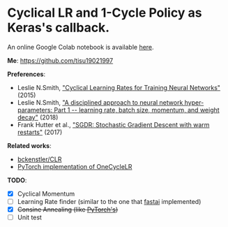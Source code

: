 # Cyclical LR and 1-Cycle Policy as Keras's callback.

An online Google Colab notebook is available [here](https://colab.research.google.com/drive/1mD0aYIPoVLC-GeJvNwK4rwM3I5v3_qzZ?usp=sharing).

**Me**: https://github.com/tisu19021997

**Preferences**:

*   Leslie N.Smith, ["Cyclical Learning Rates for Training Neural Networks"][CLR] (2015)
*   Leslie N.Smith, ["A disciplined approach to neural network hyper-parameters: Part 1 -- learning rate, batch size, momentum, and weight decay"][2018] (2018)
*   Frank Hutter et al., ["SGDR: Stochastic Gradient Descent with warm restarts"][SGDR] (2017) 

**Related works**:

* [bckenstler/CLR](https://github.com/bckenstler/CLR)
* [PyTorch implementation of OneCycleLR](https://pytorch.org/docs/stable/_modules/torch/optim/lr_scheduler.html#OneCycleLR)

**TODO**:
  - [x] Cyclical Momentum
  - [ ] Learning Rate finder (similar to the one that [fastai][fastai_lr_finder] implemented)
  - [x] ~~Consine Annealing (like [PyTorch's][PyTorch])~~
  - [ ] Unit test

[fastai_lr_finder]: https://sgugger.github.io/how-do-you-find-a-good-learning-rate.html
[PyTorch]: https://pytorch.org/docs/stable/_modules/torch/optim/lr_scheduler.html#OneCycleLR
[CLR]: https://arxiv.org/abs/1506.01186
[2018]: https://arxiv.org/abs/1803.09820
[SGDR]: https://arxiv.org/abs/1608.03983